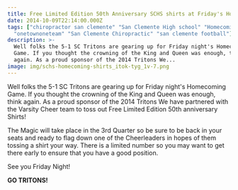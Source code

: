 ```yaml
---
title: Free Limited Edition 50th Anniversary SCHS shirts at Friday's Homecoming game
date: 2014-10-09T22:14:00.000Z
tags: ["chiropractor san clemente" "San Clemente High school" "Homecoming"
  "onetownoneteam" "San Clemente Chiropractic" "san clemente football"]
description: >-
  Well folks the 5-1 SC Tritons are gearing up for Friday night's Homecoming
  Game. If you thought the crowning of the King and Queen was enough, think
  again. As a proud sponsor of the 2014 Tritons We...
image: img/schs-homecoming-shirts_itok-tyg_1v-7.png
---
```

Well folks the 5-1 SC Tritons are gearing up for Friday night's Homecoming Game. If you thought the crowning of the King and Queen was enough, think again. As a proud sponsor of the 2014 Tritons We have partnered with the Varsity Cheer team to toss out Free Limited Edition 50th anniversary Shirts!

The Magic will take place in the 3rd Quarter so be sure to be back in your seats and ready to flag down one of the Cheerleaders in hopes of them tossing a shirt your way. There is a limited number so you may want to get there early to ensure that you have a good position.

See you Friday Night!

**GO TRITONS!**